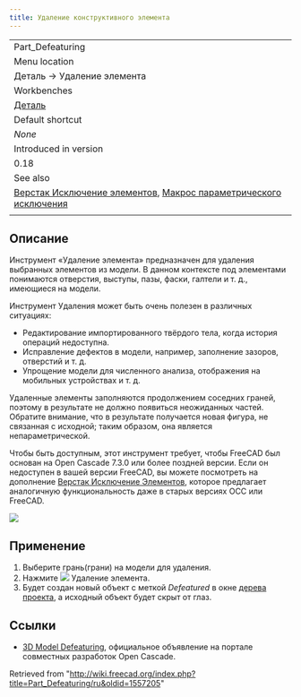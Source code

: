 ```yaml
---
title: Удаление конструктивного элемента
---
```

|  |
| --- |
| Part\_Defeaturing |
| Menu location |
| Деталь → Удаление элемента |
| Workbenches |
| [Деталь](/Part_Workbench/ru "Part Workbench/ru") |
| Default shortcut |
| *None* |
| Introduced in version |
| 0.18 |
| See also |
| [Верстак Исключение элементов](/Defeaturing_Workbench/ru "Defeaturing Workbench/ru"), [Макрос параметрического исключения](/Macro_Parametric_Defeaturing/ru "Macro Parametric Defeaturing/ru") |
|  |

## Описание

Инструмент «Удаление элемента» предназначен для удаления выбранных элементов из модели. В данном контексте под элементами понимаются отверстия, выступы, пазы, фаски, галтели и т. д., имеющиеся на модели.

Инструмент Удаления может быть очень полезен в различных ситуациях:

* Редактирование импортированного твёрдого тела, когда история операций недоступна.
* Исправление дефектов в модели, например, заполнение зазоров, отверстий и т. д.
* Упрощение модели для численного анализа, отображения на мобильных устройствах и т. д.

Удаленные элементы заполняются продолжением соседних граней, поэтому в результате не должно появиться неожиданных частей. Обратите внимание, что в результате получается новая фигура, не связанная с исходной; таким образом, она является непараметрической.

Чтобы быть доступным, этот инструмент требует, чтобы FreeCAD был основан на Open Cascade 7.3.0 или более поздней версии. Если он недоступен в вашей версии FreeCAD, вы можете посмотреть на дополнение [Верстак Исключение Элементов](/Defeaturing_Workbench/ru "Defeaturing Workbench/ru"), которое предлагает аналогичную функциональность даже в старых версиях OCC или FreeCAD.

![](/images/Part_Defeaturing_example.png)

## Применение

1. Выберите грань(грани) на модели для удаления.
2. Нажмите ![](/images/Part_Defeaturing.svg) Удаление элемента.
3. Будет создан новый объект с меткой *Defeatured* в окне [дерева проекта](/Tree_view/ru "Tree view/ru"), а исходный объект будет скрыт от глаз.

## Ссылки

* [3D Model Defeaturing](https://dev.opencascade.org/index.php?q=node/1211), официальное объявление на портале совместных разработок Open Cascade.

Retrieved from "<http://wiki.freecad.org/index.php?title=Part_Defeaturing/ru&oldid=1557205>"